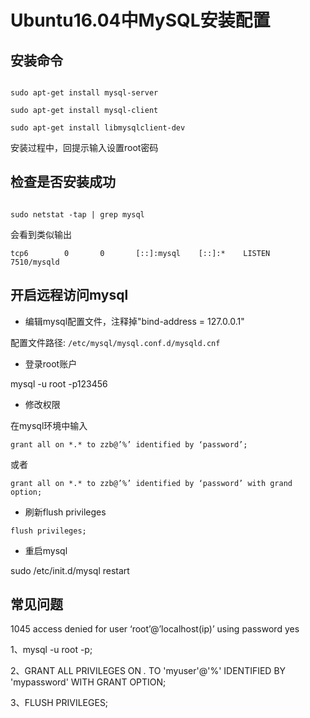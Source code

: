 
# Ubuntu16.04中MySQL安装配置

## 安装命令

```shell

sudo apt-get install mysql-server

sudo apt-get install mysql-client

sudo apt-get install libmysqlclient-dev

```

安装过程中，回提示输入设置root密码

## 检查是否安装成功

```shell

sudo netstat -tap | grep mysql 

```
会看到类似输出

`tcp6        0       0       [::]:mysql    [::]:*    LISTEN    7510/mysqld`

## 开启远程访问mysql

- 编辑mysql配置文件，注释掉"bind-address = 127.0.0.1"

配置文件路径: `/etc/mysql/mysql.conf.d/mysqld.cnf`

- 登录root账户

mysql -u root -p123456

- 修改权限

在mysql环境中输入

`grant all on *.* to zzb@’%’ identified by ‘password’;`

或者

`grant all on *.* to zzb@’%’ identified by ‘password’ with grand option;`

- 刷新flush privileges

`flush privileges;`

- 重启mysql

sudo /etc/init.d/mysql restart

## 常见问题

1045 access denied for user ‘root’@’localhost(ip)’ using password yes

1、mysql -u root -p;

2、GRANT ALL PRIVILEGES ON *.* TO 'myuser'@'%' IDENTIFIED BY 'mypassword' WITH GRANT OPTION;

3、FLUSH PRIVILEGES;

